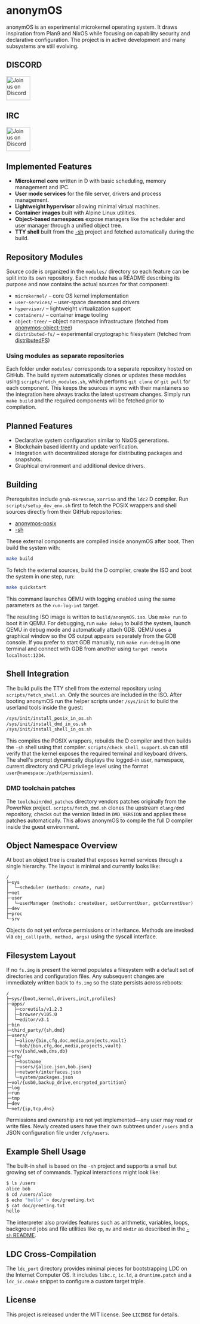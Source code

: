 # anonymOS

anonymOS is an experimental microkernel operating system.  It draws inspiration from Plan9 and NixOS while focusing on capability security and declarative configuration.  The project is in active development and many subsystems are still evolving.

## DISCORD

<a href="https://discord.gg/GN8qHardT7" target="_blank">
  <img src="https://cdn.icon-icons.com/icons2/2108/PNG/512/discord_icon_130958.png" alt="Join us on Discord" width="64" height="64">
</a>

## IRC

<a href="https://web.libera.chat/#anonymos" target="_blank">
  <img src="https://news.filehippo.com/wp-content/uploads/2014/08/id.wikipedia.org_.png" alt="Join us on Discord" width="64" height="64">
</a>

## Implemented Features

- **Microkernel core** written in D with basic scheduling, memory management and IPC.
- **User mode services** for the file server, drivers and process management.
- **Lightweight hypervisor** allowing minimal virtual machines.
- **Container images** built with Alpine Linux utilities.
- **Object-based namespaces** expose managers like the scheduler and user manager through a unified object tree.
- **TTY shell** built from the [\-sh](https://github.com/Jonathan-R-Anderson/-sh) project and fetched automatically during the build.
## Repository Modules

Source code is organized in the `modules/` directory so each feature can be
split into its own repository.  Each module has a README describing its
purpose and now contains the actual sources for that component:

- `microkernel/` – core OS kernel implementation
- `user-services/` – user-space daemons and drivers
- `hypervisor/` – lightweight virtualization support
- `containers/` – container image tooling
- `object-tree/` – object namespace infrastructure (fetched from [anonymos-object-tree](https://github.com/Jonathan-R-Anderson/anonymos-object-tree))
- `distributed-fs/` – experimental cryptographic filesystem (fetched from [distributedFS](https://github.com/Jonathan-R-Anderson/distributedFS))

### Using modules as separate repositories

Each folder under `modules/` corresponds to a separate repository hosted on
GitHub. The build system automatically clones or updates these modules using
`scripts/fetch_modules.sh`, which performs `git clone` or `git pull` for each
component. This keeps the sources in sync with their maintainers so the
integration here always tracks the latest upstream changes. Simply run
`make build` and the required components will be fetched prior to
compilation.


## Planned Features

- Declarative system configuration similar to NixOS generations.
- Blockchain based identity and update verification.
- Integration with decentralized storage for distributing packages and snapshots.
- Graphical environment and additional device drivers.

## Building

Prerequisites include `grub-mkrescue`, `xorriso` and the `ldc2` D compiler.  Run
`scripts/setup_dev_env.sh` first to fetch the POSIX wrappers and shell sources
directly from their GitHub repositories:

- [anonymos-posix](https://github.com/Jonathan-R-Anderson/anonymos-posix)
- [\-sh](https://github.com/Jonathan-R-Anderson/-sh)

These external components are compiled inside anonymOS after boot.  Then build
the system with:

```bash
make build
```

To fetch the external sources, build the D compiler, create the ISO and boot
the system in one step, run:

```bash
make quickstart
```

This command launches QEMU with logging enabled using the same parameters as the
`run-log-int` target.

The resulting ISO image is written to `build/anonymOS.iso`.  Use `make run` to boot it in QEMU.
For debugging, run `make debug` to build the system, launch QEMU in debug mode and automatically attach GDB.  QEMU
uses a graphical window so the OS output appears separately from the GDB console.  If you prefer to start GDB
manually, run `make run-debug` in one terminal and connect with GDB from another using `target remote localhost:1234`.

## Shell Integration

The build pulls the TTY shell from the external repository using
`scripts/fetch_shell.sh`.  Only the sources are included in the ISO.  After
booting anonymOS run the helper scripts under `/sys/init` to build the userland
tools inside the guest:

```bash
/sys/init/install_posix_in_os.sh
/sys/init/install_dmd_in_os.sh
/sys/init/install_shell_in_os.sh
```

This compiles the POSIX wrappers, rebuilds the D compiler and then builds the
`-sh` shell using that compiler.  `scripts/check_shell_support.sh` can still
verify that the kernel exposes the required terminal and keyboard drivers.  The
shell's prompt dynamically displays the logged-in user, namespace, current
directory and CPU privilege level using the format
`user@namespace:/path(permission)`.

### DMD toolchain patches

The `toolchain/dmd_patches` directory vendors patches originally from the PowerNex project. `scripts/fetch_dmd.sh` clones the upstream `dlang/dmd` repository, checks out the version listed in `DMD_VERSION` and applies these patches automatically. This allows anonymOS to compile the full D compiler inside the guest environment.


## Object Namespace Overview

At boot an object tree is created that exposes kernel services through a single
hierarchy.  The layout is minimal and currently looks like:

```
/
├─sys
│  └─scheduler (methods: create, run)
├─net
├─user
│  └─userManager (methods: createUser, setCurrentUser, getCurrentUser)
├─dev
├─proc
└─srv
```

Objects do not yet enforce permissions or inheritance.  Methods are invoked via
`obj_call(path, method, args)` using the syscall interface.

## Filesystem Layout

If no `fs.img` is present the kernel populates a filesystem with a default set
of directories and configuration files.  Any subsequent changes are immediately
written back to `fs.img` so the state persists across reboots:

```
/
├─sys/{boot,kernel,drivers,init,profiles}
├─apps/
│  ├─coreutils/v1.2.3
│  ├─browser/v105.0
│  └─editor/v3.1
├─bin
├─third_party/{sh,dmd}
├─users/
│  ├─alice/{bin,cfg,doc,media,projects,vault}
│  └─bob/{bin,cfg,doc,media,projects,vault}
├─srv/{sshd,web,dns,db}
├─cfg/
│  ├─hostname
│  ├─users/{alice.json,bob.json}
│  ├─network/interfaces.json
│  └─system/packages.json
├─vol/{usb0,backup_drive,encrypted_partition}
├─log
├─run
├─tmp
├─dev
└─net/{ip,tcp,dns}
```

Permissions and ownership are not yet implemented—any user may read or write
files.  Newly created users have their own subtrees under `/users` and a JSON
configuration file under `/cfg/users`.

## Example Shell Usage

The built-in shell is based on the `-sh` project and supports a small but
growing set of commands.  Typical interactions might look like:

```bash
$ ls /users
alice bob
$ cd /users/alice
$ echo "hello" > doc/greeting.txt
$ cat doc/greeting.txt
hello
```

The interpreter also provides features such as arithmetic, variables, loops,
background jobs and file utilities like `cp`, `mv` and `mkdir` as described in
the [`-sh` README](https://github.com/Jonathan-R-Anderson/-sh).

## LDC Cross-Compilation

The `ldc_port` directory provides minimal pieces for bootstrapping LDC on the Internet Computer OS. It includes `libc.c`, `ic.ld`, a `druntime.patch` and a `ldc_ic.cmake` snippet to configure a custom target triple.

## License

This project is released under the MIT license.  See `LICENSE` for details.

